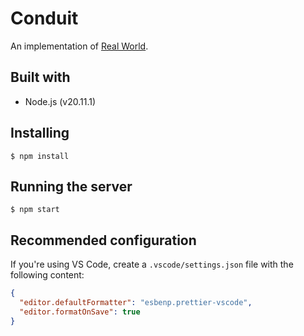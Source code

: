 # Conduit

An implementation of [Real World](https://realworld-docs.netlify.app/docs/intro/).

## Built with

- Node.js (v20.11.1)

## Installing

```
$ npm install
```

## Running the server

```
$ npm start
```

## Recommended configuration

If you're using VS Code, create a `.vscode/settings.json` file with the following content:

```json
{
  "editor.defaultFormatter": "esbenp.prettier-vscode",
  "editor.formatOnSave": true
}
```
